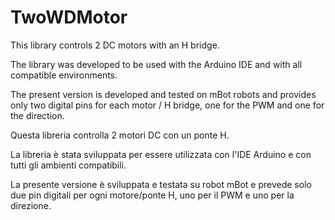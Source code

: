 # TwoWDMotor
This library controls 2 DC motors with an H bridge.

The library was developed to be used with the Arduino IDE and with all compatible environments.

The present version is developed and tested on mBot robots and provides only two digital pins for each motor / H bridge, one for the PWM and one for the direction.

Questa libreria controlla 2 motori DC con un ponte H.

La libreria è stata sviluppata per essere utilizzata con l'IDE Arduino e con tutti gli ambienti compatibili.

La presente versione è sviluppata e testata su robot mBot e prevede solo due pin digitali per ogni motore/ponte H, uno per il PWM e uno per la direzione.
